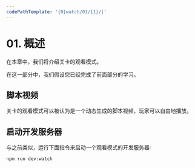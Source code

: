 ```yaml
---
codePathTemplate: '{0}watch/01/{1}/|'
---
```


# 01. 概述

在本章中，我们将介绍关卡的观看模式。

在这一部分中，我们假设您已经完成了前面部分的学习。

## 脚本视频

关卡的观看模式可以被认为是一个动态生成的脚本视频，玩家可以自由地播放。

## 启动开发服务器

与之前类似，运行下面指令来启动一个观看模式的开发服务器:

```bash
npm run dev:watch
```
